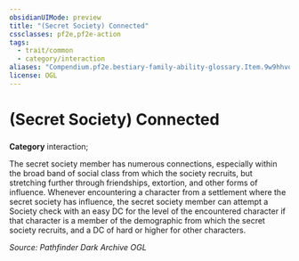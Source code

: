 ```yaml
---
obsidianUIMode: preview
title: "(Secret Society) Connected"
cssclasses: pf2e,pf2e-action
tags:
  - trait/common
  - category/interaction
aliases: "Compendium.pf2e.bestiary-family-ability-glossary.Item.9w9hhvqGhrxdAzMH"
license: OGL
---
```

# (Secret Society) Connected

### 

**Category** interaction; 




The secret society member has numerous connections, especially within the broad band of social class from which the society recruits, but stretching further through friendships, extortion, and other forms of influence. Whenever encountering a character from a settlement where the secret society has influence, the secret society member can attempt a Society check with an easy DC for the level of the encountered character if that character is a member of the demographic from which the secret society recruits, and a DC of hard or higher for other characters.

*Source: Pathfinder Dark Archive*
*OGL*